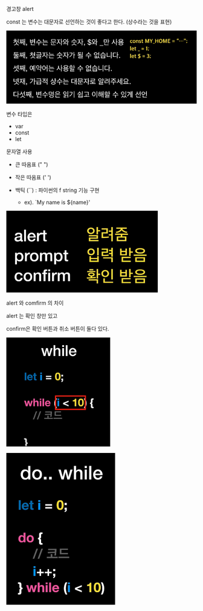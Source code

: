 경고창 alert

const 는 변수는 대문자로 선언하는 것이 좋다고 한다. (상수라는 것을 표현)



<img src="JS기초강좌.assets/image-20221025153623316.png" alt="image-20221025153623316" style="zoom:67%;" />



변수 타입은 

- var
- const
- let



문자열 사용

- 큰 따옴표 (" ")

- 작은 따옴표 (' ')
- 백틱 (``) : 파이썬의 f string 기능 구현
  - ex). `My name is ${name}'   



<img src="JS기초강좌.assets/image-20221025154404351.png" alt="image-20221025154404351" style="zoom:67%;" />

 

alert 와 comfirm 의 차이

alert 는 확인 창만 있고

confirm은 확인 버튼과 취소 버튼이  둘다 있다.





<img src="JS기초강좌.assets/image-20221025165536604.png" alt="image-20221025165536604" style="zoom:80%;" />



![image-20221025165617077](JS기초강좌.assets/image-20221025165617077.png)